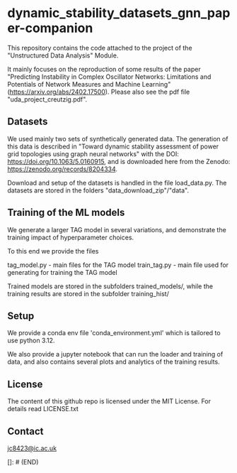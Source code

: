# dynamic_stability_datasets_gnn_paper-companion

This repository contains the code attached to the project of the "Unstructured Data Analysis" Module.  

It mainly focuses on the reproduction of some results of the paper "Predicting Instability in Complex Oscillator Networks: Limitations and Potentials of Network Measures and Machine Learning" (https://arxiv.org/abs/2402.17500).  Please also see the pdf file "uda_project_creutzig.pdf".  

## Datasets
We used mainly two sets of synthetically generated data.  The generation of this data is described in "Toward dynamic stability assessment of power grid topologies using graph neural networks" with the DOI: https://doi.org/10.1063/5.0160915, and is downloaded here from the Zenodo: https://zenodo.org/records/8204334.  

Download and setup of the datasets is handled in the file load_data.py.  The datasets are stored in the folders "data_download_zip"/"data".  

## Training of the ML models
We generate a larger TAG model in several variations, and demonstrate the training impact of hyperparameter choices.  

To this end we provide the files 

tag_model.py - main files for the TAG model
train_tag.py - main file used for generating for training the TAG model

Trained models are stored in the subfolders trained_models/, while the training results are stored in the subfolder training_hist/

## Setup 

We provide a conda env file 'conda_environment.yml' which is tailored to use python 3.12.  

We also provide a jupyter notebook that can run the loader and training of data, and also contains several plots and analytics of the training results.  

## License 

The content of this github repo is licensed under the MIT License.  For details read LICENSE.txt 

## Contact

jc8423@ic.ac.uk  

[]: # (END)
